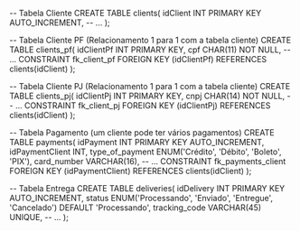 
-- Tabela Cliente
CREATE TABLE clients(
    idClient INT PRIMARY KEY AUTO_INCREMENT,
    -- ...
);

-- Tabela Cliente PF (Relacionamento 1 para 1 com a tabela cliente)
CREATE TABLE clients_pf(
    idClientPf INT PRIMARY KEY,
    cpf CHAR(11) NOT NULL,
    -- ...
    CONSTRAINT fk_client_pf FOREIGN KEY (idClientPf) REFERENCES clients(idClient)
);

-- Tabela Cliente PJ (Relacionamento 1 para 1 com a tabela cliente)
CREATE TABLE clients_pj(
    idClientPj INT PRIMARY KEY,
    cnpj CHAR(14) NOT NULL,
    -- ...
    CONSTRAINT fk_client_pj FOREIGN KEY (idClientPj) REFERENCES clients(idClient)
);

-- Tabela Pagamento (um cliente pode ter vários pagamentos)
CREATE TABLE payments(
    idPayment INT PRIMARY KEY AUTO_INCREMENT,
    idPaymentClient INT,
    type_of_payment ENUM('Crédito', 'Débito', 'Boleto', 'PIX'),
    card_number VARCHAR(16),
    -- ...
    CONSTRAINT fk_payments_client FOREIGN KEY (idPaymentClient) REFERENCES clients(idClient)
);

-- Tabela Entrega
CREATE TABLE deliveries(
    idDelivery INT PRIMARY KEY AUTO_INCREMENT,
    status ENUM('Processando', 'Enviado', 'Entregue', 'Cancelado') DEFAULT 'Processando',
    tracking_code VARCHAR(45) UNIQUE,
    -- ...
);
